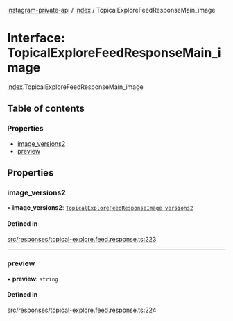 [instagram-private-api](../../README.md) / [index](../../modules/index.md) / TopicalExploreFeedResponseMain_image

# Interface: TopicalExploreFeedResponseMain\_image

[index](../../modules/index.md).TopicalExploreFeedResponseMain_image

## Table of contents

### Properties

- [image\_versions2](TopicalExploreFeedResponseMain_image.md#image_versions2)
- [preview](TopicalExploreFeedResponseMain_image.md#preview)

## Properties

### image\_versions2

• **image\_versions2**: [`TopicalExploreFeedResponseImage_versions2`](TopicalExploreFeedResponseImage_versions2.md)

#### Defined in

[src/responses/topical-explore.feed.response.ts:223](https://github.com/Nerixyz/instagram-private-api/blob/0e0721c/src/responses/topical-explore.feed.response.ts#L223)

___

### preview

• **preview**: `string`

#### Defined in

[src/responses/topical-explore.feed.response.ts:224](https://github.com/Nerixyz/instagram-private-api/blob/0e0721c/src/responses/topical-explore.feed.response.ts#L224)
